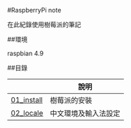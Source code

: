 #RaspberryPi note


在此紀錄使用樹莓派的筆記

##環境

raspbian 4.9

##目錄

|                                            |說明                                         |
|--------------------------------------------|---------------------------------------------|
|[01_install](01_install/)                   |樹莓派的安裝                                 |
|[02_locale](02_locale/)                     |中文環境及輸入法設定                         |